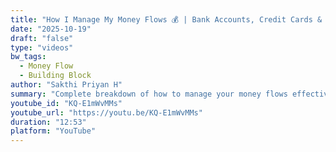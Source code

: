 ```yaml
---
title: "How I Manage My Money Flows 💰 | Bank Accounts, Credit Cards & Mutual Funds Explained"
date: "2025-10-19"
draft: "false"
type: "videos"
bw_tags:
  - Money Flow 
  - Building Block
author: "Sakthi Priyan H"
summary: "Complete breakdown of how to manage your money flows effectively using bank accounts, credit cards, and mutual funds."
youtube_id: "KQ-E1mWvMMs"
youtube_url: "https://youtu.be/KQ-E1mWvMMs"
duration: "12:53"
platform: "YouTube"
---
```

